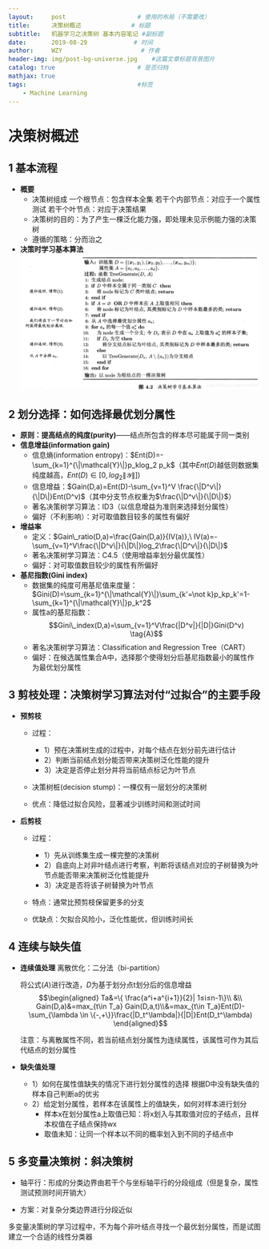 ```yaml
---
layout:     post                    # 使用的布局（不需要改）
title:      决策树概述              # 标题 
subtitle:   机器学习之决策树 基本内容笔记 #副标题
date:       2019-08-29             # 时间
author:     WZY                      # 作者
header-img: img/post-bg-universe.jpg    #这篇文章标题背景图片
catalog: true                       # 是否归档
mathjax: true
tags:                               #标签
    - Machine Learning
--- 
```

# 决策树概述
## 1 基本流程
* **概要**
	* 决策树组成
	一个根节点：包含样本全集
	若干个内部节点：对应于一个属性测试
	若干个叶节点：对应于决策结果
	* 决策树的目的：为了产生一棵泛化能力强，即处理未见示例能力强的决策树
	* 遵循的策略：分而治之
* **决策时学习基本算法**
![在这里插入图片描述](https://github.com/Tinky2013/Machine-Learning-Lab/raw/master/img/tree01.png)

## 2 划分选择：如何选择最优划分属性
* **原则：提高结点的纯度(purity)**——结点所包含的样本尽可能属于同一类别
* **信息增益(information gain)**
	* 信息熵(information entropy)：$Ent(D)=-\sum_{k=1}^{\|\mathcal{Y}\|}p_klog_2 p_k$（其中$Ent(D)$越低则数据集纯度越高，$Ent(D)\in [0,log_2\|\mathcal{Y}\|]$)
	* 信息增益：$Gain(D,a)=Ent(D)-\sum_{v=1}^V \frac{\|D^v\|}{\|D\|}Ent(D^v)$（其中分支节点权重为$\frac{\|D^v\|}{\|D\|}$）
	* 著名决策树学习算法：ID3（以信息增益为准则来选择划分属性）
	* 偏好（不利影响）：对可取值数目较多的属性有偏好
* **增益率**
	* 定义：$Gain\_ratio(D,a)=\frac{Gain(D,a)}{IV(a)},\ IV(a)=-\sum_{v=1}^V\frac{\|D^v\|}{\|D\|}log_2\frac{\|D^v\|}{\|D\|}$
	* 著名决策树学习算法：C4.5（使用增益率划分最优属性）
	* 偏好：对可取值数目较少的属性有所偏好
* **基尼指数(Gini index)**
	* 数据集的纯度可用基尼值来度量：$Gini(D)=\sum_{k=1}^{\|\mathcal{Y}\|}\sum_{k'=\not k}p_kp_k'=1-\sum_{k=1}^{\|\mathcal{Y}\|}p_k^2$
	* 属性a的基尼指数：
	 $$Gini\_index(D,a)=\sum_{v=1}^V\frac{|D^v|}{|D|}Gini(D^v) \tag{A}$$
	* 著名决策树学习算法：Classification and Regression Tree（CART）
	* 偏好：在候选属性集合A中，选择那个使得划分后基尼指数最小的属性作为最优划分属性

## 3 剪枝处理：决策树学习算法对付“过拟合”的主要手段
* **预剪枝**
	* 过程：
		* 1）预在决策树生成的过程中，对每个结点在划分前先进行估计
		* 2）判断当前结点划分能否带来决策树泛化性能的提升
		* 3）决定是否停止划分并将当前结点标记为叶节点
	
	* 决策树桩(decision stump)：一棵仅有一层划分的决策树
	* 优点：降低过拟合风险，显著减少训练时间和测试时间
	
* **后剪枝**
	* 过程：
		* 1）先从训练集生成一棵完整的决策树
		* 2）自底向上对非叶结点进行考察，判断将该结点对应的子树替换为叶节点能否带来决策树泛化性能提升
		* 3）决定是否将该子树替换为叶节点
	
	* 特点：通常比预剪枝保留更多的分支
	* 优缺点：欠拟合风险小，泛化性能优，但训练时间长

## 4 连续与缺失值
* **连续值处理**
离散优化：二分法（bi-partition）

	将公式$(A)$进行改造，$D$为基于划分点t划分后的信息增益
	$$\begin{aligned}
	Ta&=\{ \frac{a^i+a^{i+1}}{2}| 1≤i≤n-1\}\\
	&\\
	Gain(D,a)&=max_{t\in T_a} Gain(D,a,t)\\&=max_{t\in T_a}Ent(D)-\sum_{\lambda \in \{-,+\}}\frac{|D_t^\lambda|}{|D|}Ent(D_t^\lambda)
	\end{aligned}$$
	
	注意：与离散属性不同，若当前结点划分属性为连续属性，该属性可作为其后代结点的划分属性

* **缺失值处理**
	* 1）如何在属性值缺失的情况下进行划分属性的选择
		根据D中没有缺失值的样本自己判断a的优劣
	* 2）给定划分属性，若样本在该属性上的值缺失，如何对样本进行划分
		* 样本x在划分属性a上取值已知：将x划入与其取值对应的子结点，且样本权值在子结点保持wx
		* 取值未知：让同一个样本以不同的概率划入到不同的子结点中

## 5 多变量决策树：斜决策树
* 轴平行：形成的分类边界由若干个与坐标轴平行的分段组成（但是复杂，属性测试预测时间开销大）

* 方案：对复杂分类边界进行分段近似

多变量决策树的学习过程中，不为每个非叶结点寻找一个最优划分属性，而是试图建立一个合适的线性分类器
